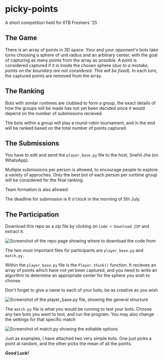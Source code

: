 # picky-points
A short competition held for IITB Freshers '25

## The Game
There is an array of points in 3D space. Your and your opponent's bots take turns choosing a sphere of unit radius and an arbitrary center, with the goal of capturing as many points from the array as possible. A point is considered captured if it is inside the chosen sphere (_due to a mistake, points on the boundary are not considered. This will be fixed_). In each turn, the captured points are removed from the array.

## The Ranking
Bots with similar runtimes are clubbed to form a group, the exact details of how the groups will be made has not yet been decided since it would depend on the number of submissions recieved.

The bots within a group will play a round-robin tournament, and in the end will be ranked based on the total number of points captured.

## The Submissions
You have to edit and send the ```player_base.py``` file to the host, Snehil Jha (on WhatsApp). 

Multiple submissions per person is allowed, to encourage people to explore a variety of approches. Only the best bot of each person per runtime group will be considered for the final ranking.

Team formation is also allowed.

The deadline for submission is 6 o'clock in the morning of 5th July.

## The Participation
Download this repo as a zip file by clicking on ```Code > Download ZIP``` and extract it.

![Screenshot of the repo page showing where to download the code from](https://github.com/user-attachments/assets/f80e2231-60e1-41c7-97d6-5a3d213e4a9f)

The two most important files for participants are ```player_base.py``` and ```match.py```.

Within the ```player_base.py``` file is the ```Player.think()``` function. It recieves an array of points which have not yet been captured, and you need to write an algorithm to determine an appropriate center for the sphere you wish to choose.

Don't forget to give a name to each of your bots, be as creative as you wish

![Screenshot of the player_base.py file, showing the general structure](https://github.com/user-attachments/assets/eb0c184a-0099-4323-bfa1-12dde08bbc07)

The ```match.py``` file is what you would be running to test your bots. Choose any two bots you want to test, and run the program. You may also change the settings for that specific match

![Screenshot of match.py showing the editable options](https://github.com/user-attachments/assets/69868efe-aa3a-48a4-9688-684fdb08f3bf)


Just as examples, I have attached two very simple bots. One just picks a point at random, and the other picks the mean of all the points.

___Good Luck!___
